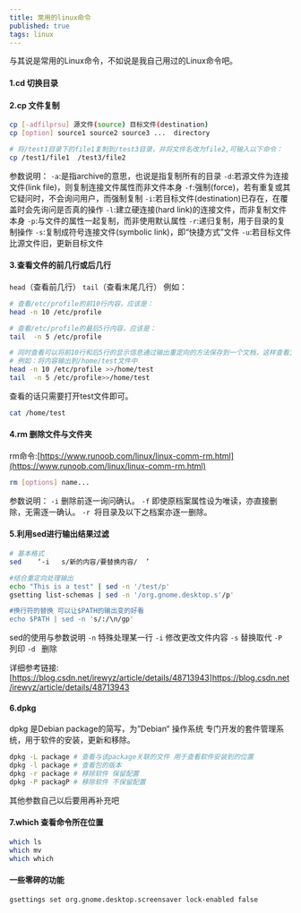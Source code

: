 ```yaml
---
title: 常用的linux命令
published: true
tags: linux
---
```




与其说是常用的Linux命令，不如说是我自己用过的Linux命令吧。        

#### 1.cd 切换目录
#### 2.cp 文件复制
```bash
cp [-adfilprsu] 源文件(source) 目标文件(destination)
cp [option] source1 source2 source3 ...  directory

# 将/test1目录下的file1复制到/test3目录，并将文件名改为file2,可输入以下命令：
cp /test1/file1  /test3/file2
```
参数说明：
    `-a`:是指archive的意思，也说是指复制所有的目录
    `-d`:若源文件为连接文件(link file)，则复制连接文件属性而非文件本身
    `-f`:强制(force)，若有重复或其它疑问时，不会询问用户，而强制复制
    `-i`:若目标文件(destination)已存在，在覆盖时会先询问是否真的操作
    `-l`:建立硬连接(hard link)的连接文件，而非复制文件本身
    `-p`:与文件的属性一起复制，而非使用默认属性
    `-r`:递归复制，用于目录的复制操作
    `-s`:复制成符号连接文件(symbolic link)，即“快捷方式”文件
    `-u`:若目标文件比源文件旧，更新目标文件

#### 3.查看文件的前几行或后几行
`head`（查看前几行）
`tail`（查看末尾几行）
例如：
```bash
# 查看/etc/profile的前10行内容，应该是：
head -n 10 /etc/profile

# 查看/etc/profile的最后5行内容，应该是：
tail  -n 5 /etc/profile

# 同时查看可以将前10行和后5行的显示信息通过输出重定向的方法保存到一个文档，这样查看文档即可一目了然。
# 例如：将内容输出到/home/test文件中
head -n 10 /etc/profile >>/home/test
tail  -n 5 /etc/profile>>/home/test
```
查看的话只需要打开test文件即可。
```bash
cat /home/test
```
#### 4.rm 删除文件与文件夹
rm命令:[https://www.runoob.com/linux/linux-comm-rm.html](https://www.runoob.com/linux/linux-comm-rm.html)

```bash
rm [options] name...
```
参数说明：
`-i` 删除前逐一询问确认。
`-f` 即使原档案属性设为唯读，亦直接删除，无需逐一确认。
`-r `将目录及以下之档案亦逐一删除。

#### 5.利用sed进行输出结果过滤

```bash
# 基本格式
sed    ‘-i   s/新的内容/要替换内容/  ’

#结合重定向处理输出
echo "This is a test" | sed -n '/test/p'
gsetting list-schemas | sed -n '/org.gnome.desktop.s'/p'

#换行符的替换 可以让$PATH的输出变的好看
echo $PATH | sed -n 's/:/\n/gp'
```
sed的使用与参数说明
`-n`  特殊处理某一行
`-i`  修改更改文件内容
`-s`  替换取代
`-P`  列印
`-d ` 删除

详细参考链接:[https://blog.csdn.net/irewyz/article/details/48713943]https://blog.csdn.net/irewyz/article/details/48713943

#### 6.dpkg
dpkg 是Debian package的简写，为”Debian“ 操作系统 专门开发的套件管理系统，用于软件的安装，更新和移除。
```bash
dpkg -L package # 查看与该package关联的文件 用于查看软件安装到的位置
dpkg -l package # 查看包的版本
dpkg -r package # 移除软件 保留配置
dpkg -P packagP # 移除软件 不保留配置
```
其他参数自己以后要用再补充吧

#### 7.which 查看命令所在位置

```bash
which ls
which mv
which which
```



#### 一些零碎的功能

```bash
gsettings set org.gnome.desktop.screensaver lock-enabled false
```



